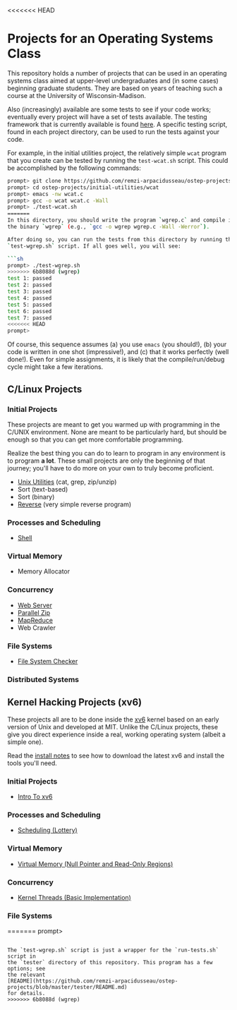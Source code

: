 
<<<<<<< HEAD
# Projects for an Operating Systems Class

This repository holds a number of projects that can be used in an operating
systems class aimed at upper-level undergraduates and (in some cases)
beginning graduate students. They are based on years of teaching such a course
at the University of Wisconsin-Madison.

Also (increasingly) available are some tests to see if your code works; eventually
every project will have a set of tests available. The testing framework that is
currently available is found [here](https://github.com/remzi-arpacidusseau/ostep-projects/tree/master/tester).
A specific testing script, found in each project directory, can be used to run
the tests against your code. 

For example, in the initial utilities project, the relatively simple `wcat`
program that you create can be tested by running the `test-wcat.sh` script.
This could be accomplished by the following commands:
```sh
prompt> git clone https://github.com/remzi-arpacidusseau/ostep-projects
prompt> cd ostep-projects/initial-utilities/wcat
prompt> emacs -nw wcat.c 
prompt> gcc -o wcat wcat.c -Wall 
prompt> ./test-wcat.sh
=======
In this directory, you should write the program `wgrep.c` and compile it into
the binary `wgrep` (e.g., `gcc -o wgrep wgrep.c -Wall -Werror`).

After doing so, you can run the tests from this directory by running the
`test-wgrep.sh` script. If all goes well, you will see:

```sh
prompt> ./test-wgrep.sh
>>>>>>> 6b8088d (wgrep)
test 1: passed
test 2: passed
test 3: passed
test 4: passed
test 5: passed
test 6: passed
test 7: passed
<<<<<<< HEAD
prompt> 
```
Of course, this sequence assumes (a) you use `emacs` (you should!), (b) your
code is written in one shot (impressive!), and (c) that it works perfectly
(well done!). Even for simple assignments, it is likely that the
compile/run/debug cycle might take a few iterations.

## C/Linux Projects

### Initial Projects

These projects are meant to get you warmed up with programming in the C/UNIX
environment. None are meant to be particularly hard, but should be enough so
that you can get more comfortable programming. 

Realize the best thing you can do to learn to program in any environment is to
program **a lot**. These small projects are only the beginning of that
journey; you'll have to do more on your own to truly become proficient.

* [Unix Utilities](initial-utilities) (cat, grep, zip/unzip)
* Sort (text-based)
* Sort (binary)
* [Reverse](initial-reverse) (very simple reverse program)

### Processes and Scheduling

* [Shell](processes-shell)

### Virtual Memory

* Memory Allocator

### Concurrency

* [Web Server](concurrency-webserver)
* [Parallel Zip](concurrency-pzip)
* [MapReduce](concurrency-mapreduce)
* Web Crawler

### File Systems

* [File System Checker](filesystems-checker)

### Distributed Systems


## Kernel Hacking Projects (xv6)

These projects all are to be done inside the
[xv6](https://pdos.csail.mit.edu/6.828/2017/xv6.html) kernel based on an early
version of Unix and developed at MIT. Unlike the C/Linux projects, these give
you direct experience inside a real, working operating system (albeit a simple
one).

Read the [install notes](INSTALL-xv6.md) to see how to download the latest xv6 
and install the tools you'll need.

### Initial Projects

* [Intro To xv6](initial-xv6)

### Processes and Scheduling

* [Scheduling (Lottery)](scheduling-xv6-lottery)

### Virtual Memory

* [Virtual Memory (Null Pointer and Read-Only Regions)](vm-xv6-intro)

### Concurrency

* [Kernel Threads (Basic Implementation)](concurrency-xv6-threads)

### File Systems



=======
prompt>
```

The `test-wgrep.sh` script is just a wrapper for the `run-tests.sh` script in
the `tester` directory of this repository. This program has a few options; see
the relevant
[README](https://github.com/remzi-arpacidusseau/ostep-projects/blob/master/tester/README.md)
for details.
>>>>>>> 6b8088d (wgrep)

